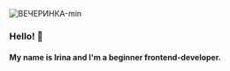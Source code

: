 ![ВЕЧЕРИНКА-min](https://user-images.githubusercontent.com/45296707/125170084-d8f1fd80-e1b5-11eb-9082-31e78a8bdbbc.gif)


### Hello! 👋 
#### My name is Irina and I'm a beginner frontend-developer. 


<!--
**Ramitsan/Ramitsan** is a ✨ _special_ ✨ repository because its `README.md` (this file) appears on your GitHub profile.
-->

